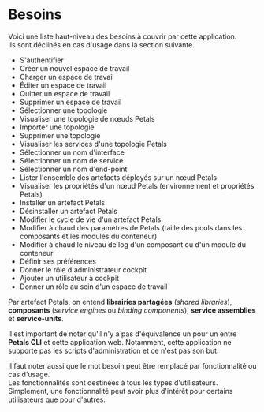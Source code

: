 # Besoins

Voici une liste haut-niveau des besoins à couvrir par cette application.  
Ils sont déclinés en cas d'usage dans la section suivante.

* S'authentifier
* Créer un nouvel espace de travail
* Charger un espace de travail
* Éditer un espace de travail
* Quitter un espace de travail
* Supprimer un espace de travail
* Sélectionner une topologie
* Visualiser une topologie de nœuds Petals
* Importer une topologie
* Supprimer une topologie
* Visualiser les services d'une topologie Petals
* Sélectionner un nom d'interface
* Sélectionner un nom de service
* Sélectionner un nom d'end-point
* Lister l'ensemble des artefacts déployés sur un nœud Petals
* Visualiser les propriétés d'un nœud Petals \(environnement et propriétés Petals\)
* Installer un artefact Petals
* Désinstaller un artefact Petals
* Modifier le cycle de vie d'un artefact Petals
* Modifier à chaud des paramètres de Petals \(taille des pools dans les composants et les modules du conteneur\)
* Modifier à chaud le niveau de log d'un composant ou d'un module du conteneur
* Définir ses préférences
* Donner le rôle d'administrateur cockpit
* Ajouter un utilisateur à cockpit
* Donner un rôle au sein d'un espace de travail

Par artefact Petals, on entend **librairies partagées** \(_shared libraries_\), **composants** \(_service engines_ ou _binding components_\), **service assemblies** et **service-units**.

Il est important de noter qu'il n'y a pas d'équivalence un pour un entre **Petals CLI** et cette application web. Notamment, cette application ne supporte pas les scripts d'administration et ce n'est pas son but.

Il faut noter aussi que le mot besoin peut être remplacé par fonctionnalité ou cas d'usage.  
Les fonctionnalités sont destinées à tous les types d'utilisateurs. Simplement, une fonctionnalité peut avoir plus d'intérêt pour certains utilisateurs que pour d'autres.


